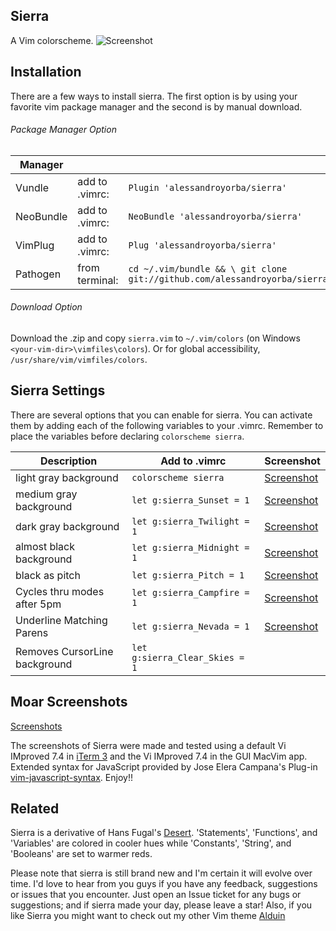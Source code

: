 Sierra
------

A Vim colorscheme. 
![Screenshot](https://cloud.githubusercontent.com/assets/11221489/18461239/bb67cebc-792c-11e6-8320-d48e6b8ff03d.png)

Installation
---------------
There are a few ways to install sierra. The first option is by using your favorite vim package manager and the second is by manual download.

###### Package Manager Option
| Manager          |                 |                                                                           |
|------------------|-----------------|---------------------------------------------------------------------------|
| Vundle           | add to .vimrc:  | `Plugin 'alessandroyorba/sierra'`                                         |
| NeoBundle        | add to .vimrc:  | `NeoBundle 'alessandroyorba/sierra'`                                      |
| VimPlug          | add to .vimrc:  | `Plug 'alessandroyorba/sierra'`                                           |
| Pathogen         | from terminal:  | `cd ~/.vim/bundle && \ git clone git://github.com/alessandroyorba/sierra` |

###### Download Option
Download the .zip and copy `sierra.vim` to `~/.vim/colors` (on Windows `<your-vim-dir>\vimfiles\colors`). Or for global accessibility, `/usr/share/vim/vimfiles/colors`.

Sierra Settings
---------------
There are several options that you can enable for sierra. You can activate them by adding each of the following variables to your .vimrc. Remember to place the variables before declaring `colorscheme sierra`.

| Description                        | Add to .vimrc                            | Screenshot                                                                |
|------------------------------------|------------------------------------------|---------------------------------------------------------------------------|
| light gray background              | `colorscheme sierra`                     | [Screenshot](http://bit.ly/1OcsXoW)|
| medium gray background             | `let g:sierra_Sunset = 1`                | [Screenshot](http://bit.ly/28Vckeo)|
| dark  gray background              | `let g:sierra_Twilight = 1`              | [Screenshot](http://bit.ly/28iLTc7)|
| almost black background            | `let g:sierra_Midnight = 1`              | [Screenshot](http://bit.ly/1YdvFN4)|
| black as pitch                     | `let g:sierra_Pitch = 1`                 | [Screenshot](http://bit.ly/1Ydv2Do)|
| Cycles thru modes after 5pm        | `let g:sierra_Campfire = 1`              | [Screenshot](http://bit.ly/1Ydv2Do)|
| Underline Matching Parens          | `let g:sierra_Nevada = 1`                | [Screenshot](http://bit.ly/1TY28XX)|
| Removes CursorLine background      | `let g:sierra_Clear_Skies = 1`           | | 

Moar Screenshots
----------------
[Screenshots](https://github.com/AlessandroYorba/Sierra/issues/1)

The screenshots of Sierra were made and tested using a default Vi IMproved 7.4 in [iTerm 3](https://www.iterm2.com) and the Vi IMproved 7.4 in the GUI MacVim app. Extended syntax for JavaScript provided by Jose Elera Campana's Plug-in [vim-javascript-syntax](https://github.com/jelera/vim-javascript-syntax). Enjoy!!

Related 
-------
Sierra is a derivative of Hans Fugal's [Desert](https://github.com/fugalh/desert.vim). 'Statements', 'Functions', and 'Variables' are colored in cooler hues while 'Constants', 'String', and 'Booleans' are set to warmer reds. 

Please note that sierra is still brand new and I'm certain it will evolve over time. I'd love to hear from you guys if you have any feedback, suggestions or issues that you encounter. Just open an Issue ticket for any bugs or suggestions; and if sierra made your day, please leave a star! Also, if you like Sierra you might want to check out my other Vim theme [Alduin](https://github.com/AlessandroYorba/Alduin)
